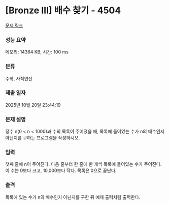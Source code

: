 # [Bronze III] 배수 찾기 - 4504 

[문제 링크](https://www.acmicpc.net/problem/4504) 

### 성능 요약

메모리: 14364 KB, 시간: 100 ms

### 분류

수학, 사칙연산

### 제출 일자

2025년 10월 20일 23:44:19

### 문제 설명

<p>정수 n(0 < n < 1000)과 수의 목록이 주어졌을 때, 목록에 들어있는 수가 n의 배수인지 아닌지를 구하는 프로그램을 작성하시오.</p>

### 입력 

 <p>첫째 줄에 n이 주어진다. 다음 줄부터 한 줄에 한 개씩 목록에 들어있는 수가 주어진다. 이 수는 0보다 크고, 10,000보다 작다. 목록은 0으로 끝난다.</p>

### 출력 

 <p>목록에 있는 수가 n의 배수인지 아닌지를 구한 뒤 예제 출력처럼 출력한다.</p>

